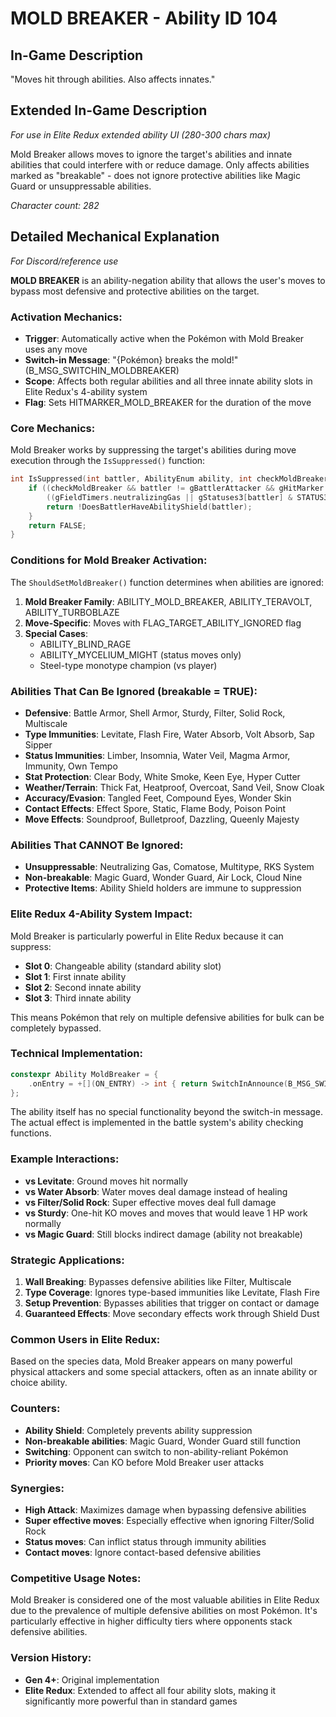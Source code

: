 # MOLD BREAKER - Ability ID 104

## In-Game Description
"Moves hit through abilities. Also affects innates."

## Extended In-Game Description
*For use in Elite Redux extended ability UI (280-300 chars max)*

Mold Breaker allows moves to ignore the target's abilities and innate abilities that could interfere with or reduce damage. Only affects abilities marked as "breakable" - does not ignore protective abilities like Magic Guard or unsuppressable abilities.

*Character count: 282*

## Detailed Mechanical Explanation
*For Discord/reference use*

**MOLD BREAKER** is an ability-negation ability that allows the user's moves to bypass most defensive and protective abilities on the target.

### Activation Mechanics:
- **Trigger**: Automatically active when the Pokémon with Mold Breaker uses any move
- **Switch-in Message**: "{Pokémon} breaks the mold!" (B_MSG_SWITCHIN_MOLDBREAKER)
- **Scope**: Affects both regular abilities and all three innate ability slots in Elite Redux's 4-ability system
- **Flag**: Sets HITMARKER_MOLD_BREAKER for the duration of the move

### Core Mechanics:
Mold Breaker works by suppressing the target's abilities during move execution through the `IsSuppressed()` function:

```c
int IsSuppressed(int battler, AbilityEnum ability, int checkMoldBreaker) {
    if ((checkMoldBreaker && battler != gBattlerAttacker && gHitMarker & HITMARKER_MOLD_BREAKER && gAbilities[ability].breakable) ||
        ((gFieldTimers.neutralizingGas || gStatuses3[battler] & STATUS3_GASTRO_ACID) && !IsUnsuppressableAbility(ability))) {
        return !DoesBattlerHaveAbilityShield(battler);
    }
    return FALSE;
}
```

### Conditions for Mold Breaker Activation:
The `ShouldSetMoldBreaker()` function determines when abilities are ignored:

1. **Mold Breaker Family**: ABILITY_MOLD_BREAKER, ABILITY_TERAVOLT, ABILITY_TURBOBLAZE
2. **Move-Specific**: Moves with FLAG_TARGET_ABILITY_IGNORED flag
3. **Special Cases**: 
   - ABILITY_BLIND_RAGE
   - ABILITY_MYCELIUM_MIGHT (status moves only)
   - Steel-type monotype champion (vs player)

### Abilities That Can Be Ignored (breakable = TRUE):
- **Defensive**: Battle Armor, Shell Armor, Sturdy, Filter, Solid Rock, Multiscale
- **Type Immunities**: Levitate, Flash Fire, Water Absorb, Volt Absorb, Sap Sipper
- **Status Immunities**: Limber, Insomnia, Water Veil, Magma Armor, Immunity, Own Tempo
- **Stat Protection**: Clear Body, White Smoke, Keen Eye, Hyper Cutter
- **Weather/Terrain**: Thick Fat, Heatproof, Overcoat, Sand Veil, Snow Cloak
- **Accuracy/Evasion**: Tangled Feet, Compound Eyes, Wonder Skin
- **Contact Effects**: Effect Spore, Static, Flame Body, Poison Point
- **Move Effects**: Soundproof, Bulletproof, Dazzling, Queenly Majesty

### Abilities That CANNOT Be Ignored:
- **Unsuppressable**: Neutralizing Gas, Comatose, Multitype, RKS System
- **Non-breakable**: Magic Guard, Wonder Guard, Air Lock, Cloud Nine
- **Protective Items**: Ability Shield holders are immune to suppression

### Elite Redux 4-Ability System Impact:
Mold Breaker is particularly powerful in Elite Redux because it can suppress:
- **Slot 0**: Changeable ability (standard ability slot)  
- **Slot 1**: First innate ability
- **Slot 2**: Second innate ability
- **Slot 3**: Third innate ability

This means Pokémon that rely on multiple defensive abilities for bulk can be completely bypassed.

### Technical Implementation:
```c
constexpr Ability MoldBreaker = {
    .onEntry = +[](ON_ENTRY) -> int { return SwitchInAnnounce(B_MSG_SWITCHIN_MOLDBREAKER); },
};
```

The ability itself has no special functionality beyond the switch-in message. The actual effect is implemented in the battle system's ability checking functions.

### Example Interactions:
- **vs Levitate**: Ground moves hit normally
- **vs Water Absorb**: Water moves deal damage instead of healing
- **vs Filter/Solid Rock**: Super effective moves deal full damage
- **vs Sturdy**: One-hit KO moves and moves that would leave 1 HP work normally
- **vs Magic Guard**: Still blocks indirect damage (ability not breakable)

### Strategic Applications:
1. **Wall Breaking**: Bypasses defensive abilities like Filter, Multiscale
2. **Type Coverage**: Ignores type-based immunities like Levitate, Flash Fire
3. **Setup Prevention**: Bypasses abilities that trigger on contact or damage
4. **Guaranteed Effects**: Move secondary effects work through Shield Dust

### Common Users in Elite Redux:
Based on the species data, Mold Breaker appears on many powerful physical attackers and some special attackers, often as an innate ability or choice ability.

### Counters:
- **Ability Shield**: Completely prevents ability suppression
- **Non-breakable abilities**: Magic Guard, Wonder Guard still function
- **Switching**: Opponent can switch to non-ability-reliant Pokémon
- **Priority moves**: Can KO before Mold Breaker user attacks

### Synergies:
- **High Attack**: Maximizes damage when bypassing defensive abilities
- **Super effective moves**: Especially effective when ignoring Filter/Solid Rock
- **Status moves**: Can inflict status through immunity abilities
- **Contact moves**: Ignore contact-based defensive abilities

### Competitive Usage Notes:
Mold Breaker is considered one of the most valuable abilities in Elite Redux due to the prevalence of multiple defensive abilities on most Pokémon. It's particularly effective in higher difficulty tiers where opponents stack defensive abilities.

### Version History:
- **Gen 4+**: Original implementation
- **Elite Redux**: Extended to affect all four ability slots, making it significantly more powerful than in standard games